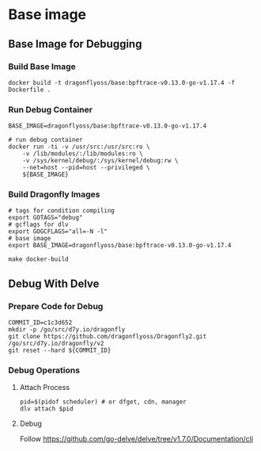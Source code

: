 # Base image

## Base Image for Debugging

### Build Base Image

```shell
docker build -t dragonflyoss/base:bpftrace-v0.13.0-go-v1.17.4 -f Dockerfile .
```

### Run Debug Container

```shell
BASE_IMAGE=dragonflyoss/base:bpftrace-v0.13.0-go-v1.17.4

# run debug container
docker run -ti -v /usr/src:/usr/src:ro \
    -v /lib/modules/:/lib/modules:ro \
    -v /sys/kernel/debug/:/sys/kernel/debug:rw \
    --net=host --pid=host --privileged \
    ${BASE_IMAGE}
```

### Build Dragonfly Images

```shell
# tags for condition compiling
export GOTAGS="debug"
# gcflags for dlv
export GOGCFLAGS="all=-N -l"
# base image
export BASE_IMAGE=dragonflyoss/base:bpftrace-v0.13.0-go-v1.17.4

make docker-build
```

## Debug With Delve

### Prepare Code for Debug

```shell
COMMIT_ID=c1c3d652
mkdir -p /go/src/d7y.io/dragonfly
git clone https://github.com/dragonflyoss/Dragonfly2.git /go/src/d7y.io/dragonfly/v2
git reset --hard ${COMMIT_ID}
```

### Debug Operations

1. Attach Process

    ```shell
    pid=$(pidof scheduler) # or dfget, cdn, manager
    dlv attach $pid
    ```

2. Debug

    Follow <https://github.com/go-delve/delve/tree/v1.7.0/Documentation/cli>
